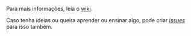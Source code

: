 Para mais informações, leia o [wiki](https://github.com/alexandre-mbm/my-bad-blocks/wiki).

Caso tenha ideias ou queira aprender ou ensinar algo, pode criar [_issues_ ](/alexandre-mbm/my-bad-blocks/issues) para isso também.
